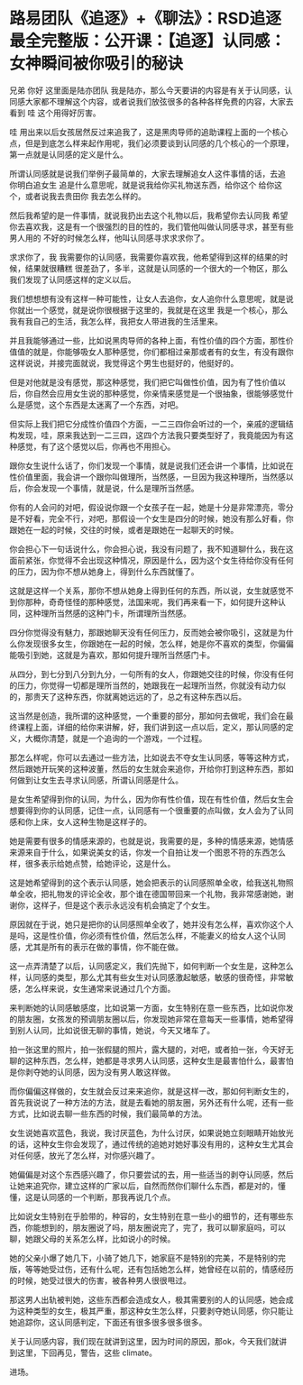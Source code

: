 # 路易团队《追逐》+《聊法》：RSD追逐最全完整版：公开课：【追逐】认同感：女神瞬间被你吸引的秘诀

兄弟 你好 这里面是陆亦团队 我是陆亦，那么今天要讲的内容是有关于认同感，认同感大家都不理解这个内容，或者说我们放弦很多的各种各样免费的内容，大家去看到 哇 这个用得好厉害。

哇 用出来以后女孩居然反过来追我了，这是黑肉导师的追助课程上面的一个核心点，但是到底怎么样来起作用呢，我们必须要谈到认同感的几个核心的一个原理，第一点就是认同感的定义是什么。

所谓认同感就是说我们举例子最简单的，大家去理解追女人这件事情的话，去追 你明白追女生 追是什么意思呢，就是说我给你买礼物送东西，给你这个 给你这个，或者说我去贵田你 我去怎么样的。

然后我希望的是一件事情，就说我扔出去这个礼物以后，我希望你去认同我 希望你去喜欢我，这是有一个很强烈的目的性的，我们管他叫做认同感寻求，甚至有些男人用的 不好的时候怎么样，他叫认同感寻求求求你了。

求求你了，我 我需要你的认同感，我需要你喜欢我，他希望得到这样的结果的时候，结果就很糟糕 很差劲了，多半，这就是认同感的一个很大的一个物区，那么我们发现了认同感这样的定义以后。

我们想想想有没有这样一种可能性，让女人去追你，女人追你什么意思呢，就是说你就出一个感觉，就是说你很根据于这里的，我就是在这里 我是一个核心，那么我有我自己的生活，我怎么样，我把女人带进我的生活里来。

并且我能够通过一些，比如说黑肉导师的各种上面，有性价值的四个方面，那性价值值的就是，你能够吸女人那种感觉，你们都相过亲那或者有的女生，有没有跟你这样说说，并接完面就说，我觉得这个男生也挺好的，他挺好的。

但是对他就是没有感觉，那这种感觉，我们把它叫做性价值，因为有了性价值以后，你自然会应用女生说的那种感觉，你亲情来感觉是一个很抽象，很能够感觉什么是感觉，这个东西是太迷离了一个东西，对吧。

但实际上我们把它分成性价值四个方面，一二三四你会听过的一个，亲戚的逻辑结构发现，哇，原来我达到一二三四，这四个方法我只要类型好了，我竟能因为有这种感觉，有了这个感觉以后，你再也不用担心。

跟你女生说什么话了，你们发现一个事情，就是说我们还会讲一个事情，比如说在性价值里面，我会讲一个跟你叫做理所，当然感，一旦因为我这种理所，当然感以后，你会发现一个事情，就是说，什么是理所当然感。

你有的人会问的对吧，假设说你跟一个女孩子在一起，她是十分是非常漂亮，零分是不好看，完全不行，对吧，那假设一个女生是四分的时候，她没有那么好看，你跟她在一起的时候，交往的时候，或者是跟她在一起聊天的时候。

你会担心下一句话说什么，你会担心说，我没有问题了，我不知道聊什么，我在这面前紧张，你觉得不会出现这种情况，原因是什么，因为这个女生待给你没有任何的压力，因为你不想从她身上，得到什么东西就懂了。

这就是这样一个关系，那你不想从她身上得到任何的东西，所以说，女生就感觉不到你那种，奇奇怪怪的那种感觉，法国来呢，我们再来看一下，如何提升这种认同，这种理所当然感的这种门卡，所谓理所当然感。

四分你觉得没有魅力，那跟她聊天没有任何压力，反而她会被你吸引，这就是为什么你发现很多女生，你跟她在一起的时候，怎么样，她是你不喜欢的类型，你偏偏能吸引到她，这就是为喜欢，那如何提升理所当然感门卡。

从四分，到七分到八分到九分，一句所有的女人，你跟她交往的时候，你没有任何的压力，你觉得一切都是理所当然的，她跟我在一起理所当然，你就没有动力似的，那贵天了这种东西，你就离她远远的了，总之有这种东西以后。

这当然是创造，我所谓的这种感觉，一个重要的部分，那如何去做呢，我们会在最终课程上面，详细的给你来讲解，好，我们讲到这一点以后，定义，那认同感的定义，大概你清楚，就是一个追询的一个游戏，一个过程。

那怎么样呢，你可以去通过一些方法，比如说去不夺女生认同感，等等这种方式，然后跟她开玩笑的这种波董，然后的女生就会来追你，开给你打到这种东西，那如何做到让女生去寻求认同感，所谓认同感是什么。

是女生希望得到你的认同，为什么，因为你有性价值，现在有性价值，然后女生会想要得到你的认同感，记住一点，认同感有一个很重要的点叫做，女人会为了认同感和你上床，女人这种生物是这样子的。

她是需要有很多的情感来源的，也就是说，我需要的是，多种的情感来源，她情感来源来自于什么，如果说美女的话，你发一个自拍让发一个图恩不符的东西怎么样，很多表示给她点赞，给她评论，这是什么。

这是她希望得到的这个表示认同感，她会把表示的认同感照单全收，给我送礼物照单全收，把礼物发的评论全收，那个谁在德国带回来一个礼物，我非常感谢她，谢谢你，这样子，但是这个表示永远没有机会搞定了个女生。

原因就在于说，她只是把你的认同感照单全收了，她并没有怎么样，喜欢你这个人是吗，这是性价值，你必须有性价值，然后怎么样，不能妻义的给女人这个认同感，尤其是所有的表示在做的事情，你不能在做。

这一点弄清楚了以后，认同感定义，我们先抛下，如何判断一个女生是，这种怎么样，认同感的类型，那么尤其有些女生对认同感激起敏感，敏感的很奇怪，非常敏感，怎么样来说，女生通常来说通过几个方面。

来判断她的认同感敏感度，比如说第一方面，女生特别在意一些东西，比如说你发的朋友圈，女孩发的预调朋友圈以后，你发现她非常在意每天一些事情，她希望得到别人认同，比如说很无聊的事情，她说，今天又堵车了。

拍一张这里的照片，拍一张假腿的照片，露大腿的，对吧，或者拍一张，今天好无聊的这种东西，怎么样，她都是寻求男人认同感，这种女生是最害怕什么，最害怕是你剥夺她的认同感，因为没有男人敢这样做。

而你偏偏这样做的，女生就会反过来来追你，就是这样一改，那如何判断女生的，首先我说说了一种方法的方法，就是去看她的朋友圈，另外还有什么呢，还有一些方式，比如说去聊一些东西的时候，我们最简单的方法。

女生说她喜欢蓝色，我说，我讨厌蓝色，为什么讨厌，如果说她立刻眼睛开始放光的话，这种女生你会发现了，通过传统的追她对她好事没有用的，这种女生尤其会对任何感，放光了怎么样，对你感兴趣了。

她偏偏是对这个东西感兴趣了，你只要尝试的去，用一些适当的剥夺认同感，然后让她来追究你，建立这样的广家以后，自然而然你们聊什么东西，都是对的，懂懂，这是认同感的一个判断，那我再说几个点。

比如说女生特别在乎脸带的，种容的，女生特别在意一些小的细节的，还有哪些东西，你能想到的，朋友圈说了吗，朋友圈说完了，完了，我可以聊家庭吗，可以聊，她跟父母的关系怎么样，比如说小的时候。

她的父亲小爆了她几下，小骑了她几下，她家庭不是特别的完美，不是特别的完版，等等她受过伤，还有什么呢，还有包括她怎么样，她曾经在以前的，情感经历的时候，她受过很大的伤害，被各种男人很很甩过。

那这男人出轨被判她，这些东西都会造成女人，极其需要别的人的认同感，她会成为这种类型的女生，极其严重，那这种女生怎么样，只要剥夺她认同感，你只能让她追踪你，这认同感判定，下面还有很多很多很多很多。

关于认同感内容，我们现在就讲到这里，因为时间的原因，那ok，今天我们就讲到这里，下回再见，警告，这些 climate。

进场。